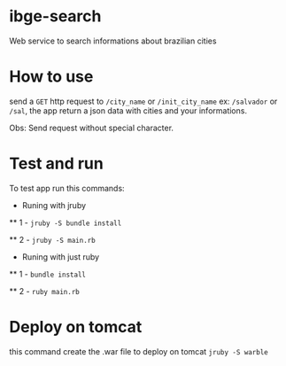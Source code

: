 # ibge-search
Web service to search informations about brazilian cities

How to use
==========

send a `GET` http request to `/city_name` or `/init_city_name` ex: `/salvador` or `/sal`, the app return a json data with cities and your informations.

Obs: Send request without special character. 

Test and run
============

To test app run this commands:

* Runing with jruby

** 1 - `jruby -S bundle install`

** 2 - `jruby -S main.rb`

* Runing with just ruby

** 1 - `bundle install`

** 2 - `ruby main.rb` 

Deploy on tomcat
================

this command create the .war file to deploy on tomcat `jruby -S warble`
